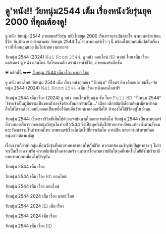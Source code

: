 # ดู'หนัง!! วัยหนุ่ม2544 เต็ม เรื่องหนังวัยรุ่นยุค 2000 ที่คุณต้องดู!

ดู หนัง  วัยหนุ่ม 2544 ภาพยนตร์วัยรุ่น หนังไทยยุค 2000 เรื่องราวแรงบันดาลใจ ภาพยนตร์สะท้อนชีวิต วันเข้าฉาย อย่าพลาดชม วัยหนุ่ม 2544 ในโรงภาพยนตร์เร็ว ๆ นี้ พร้อมให้ทุกคนสัมผัสกับเรื่องราวที่ทั้งอบอุ่นและเต็มไปด้วยความทรงจำ

วัยหนุ่ม 2544 (2024) 𝚆𝚊𝚒 𝙽𝚘𝚘𝚖 𝟸𝟻𝟺𝟺. ดู หนัง ออนไลน์ 𝙷𝙳 พากย์ ไทย เต็ม เรื่อง มาสเตอร์ ดู หนัง ออนไลน์ รักโรแมนติก ดราม่า หนังชีวิต, ภาพยนตร์แอ็คชั่น

◉ คลิกที่นี่ ➥➦ [วัยหนุ่ม 2544 เต็ม เรื่อง พากย์ ไทย](https://t.co/UYQblnevXZ)

ดู หนัง ออนไลน์ วัยหนุ่ม 2544 เต็ม เรื่อง หนังคุกของ "วัยหนุ่ม" ที่โคตร ดิบ เดือดและ ขมขื่น-วัยหนุ่ม 2544 (2024) 𝚆𝚊𝚒 𝙽𝚘𝚘𝚖 𝟸𝟻𝟺𝟺 -เต็ม เรื่อง หนังออนไลน์ฟรี

วัยหนุ่ม 2544 เต็ม เรื่อง (2024) ดู หนัง ออนไลน์วัยหนุ่ม ซับ ไทย  𝙵𝚞𝚕𝚕 𝙷𝙳 “วัยหนุ่ม 2544” 'ข้าพเจ้าเป็นผู้มีกรรมเป็นของตัวเองจึงต้องรับผลกรรมนั้น...' เผือก เด็กสลัมที่เลือกเกิดมามีค่าเท่าคนอื่นไม่ได้จนต้องยอมนิ่งยอมเป็นเหยื่อให้คนอื่นรังแกมาตลอดเพื่อให้ ตัวเองได้ใช้ชีวิตอยู่ในสังคม.

วัยหนุ่ม 2544: เรื่องราวชีวิตที่เต็มไปด้วยแรงบันดาลใจและการเติบโต
วัยหนุ่ม 2544 เป็นภาพยนตร์ที่ถ่ายทอดเรื่องราวของกลุ่มวัยรุ่นในช่วงปี 2544 ซึ่งเป็นยุคที่เต็มไปด้วยการเปลี่ยนแปลงทั้งด้านสังคมและวัฒนธรรมในประเทศไทย ภาพยนตร์เรื่องนี้เน้นไปที่การเติบโต ความฝัน และความท้าทายที่คนหนุ่มสาวต้องเผชิญ

เรื่องราวเกี่ยวกับกลุ่มเพื่อนวัยรุ่นที่พยายามหาคำตอบให้กับชีวิต พวกเขาต้องเผชิญกับปัญหาต่าง ๆ ไม่ว่าจะเป็นเรื่องความรัก ความสัมพันธ์ในครอบครัว และการไล่ตามความฝันในยุคที่เทคโนโลยียังไม่เข้ามามีบทบาทมากเหมือนในปัจจุบัน

วัยหนุ่ม 2544 เต็ม เรื่อง

วัยหนุ่ม 2544 เต็ม เรื่อง 𝙷𝙳 ออนไลน์

วัยหนุ่ม 2544 เต็ม เรื่อง ออนไลน์

วัยหนุ่ม 2544 2024 เต็ม เรื่อง พากย์ ไทย

วัยหนุ่ม 2544 2024 𝙷𝙳 เต็ม เรื่อง

วัยหนุ่ม 2544 2024 เต็ม เรื่อง

วัยหนุ่ม 2544 เต็ม เรื่อง 𝙷𝙳
